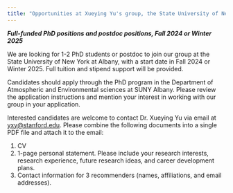```yaml
---
title: "Opportunities at Xueying Yu's group, the State University of New York at Albany (SUNY Albany)"
---
```


_**Full-funded PhD positions and postdoc positions, Fall 2024 or Winter 2025**_

We are looking for 1-2 PhD students or postdoc to join our group at the State University of New York at Albany, with a start date in Fall 2024 or Winter 2025. Full tuition and stipend support will be provided.

Candidates should apply through the PhD program in the Department of Atmospheric and Environmental sciences at SUNY Albany. Please review the application instructions and mention your interest in working with our group in your application.

Interested candidates are welcome to contact Dr. Xueying Yu via email at yxy@stanford.edu. Please combine the following documents into a single PDF file and attach it to the email:
1. CV
2. 1-page personal statement. Please include your research interests, research experience, future research ideas, and career development plans.
3. Contact information for 3 recommenders (names, affiliations, and email addresses).
